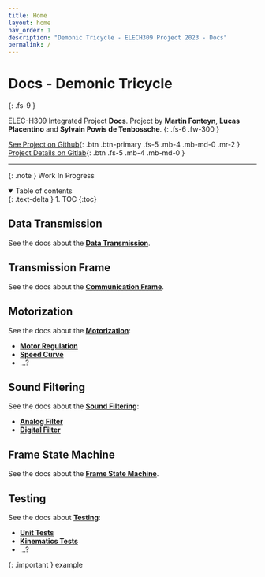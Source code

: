 ```yaml
---
title: Home
layout: home
nav_order: 1
description: "Demonic Tricycle - ELECH309 Project 2023 - Docs"
permalink: /
---
```


# Docs - Demonic Tricycle
{: .fs-9 }

ELEC-H309 Integrated Project **Docs**. Project by **Martin Fonteyn**, **Lucas Placentino** and **Sylvain Powis de Tenbossche**.
{: .fs-6 .fw-300 }

[See Project on Github](https://github.com/DemonicTricycle/DemonicTricycle-ELECH309){: .btn .btn-primary .fs-5 .mb-4 .mb-md-0 .mr-2 }
[Project Details on Gitlab](https://gitlab.com/mosee/elech309-2023){: .btn .fs-5 .mb-4 .mb-md-0 }

---

{: .note }
Work In Progress

<details open markdown="block">
  <summary>
    Table of contents
  </summary>
  {: .text-delta }
1. TOC
{:toc}
</details>


## Data Transmission
See the docs about the **[Data Transmission](/dataTransmission)**.

## Transmission Frame
See the docs about the **[Communication Frame](/communicationFrame)**.

## Motorization
See the docs about the **[Motorization](/motorization)**:
- **[Motor Regulation](/motorRegulation)**
- **[Speed Curve](/speedCurve)**
- ...?

## Sound Filtering
See the docs about the **[Sound Filtering](/soundFiltering)**:
- **[Analog Filter](/analogFilter)**
- **[Digital Filter](/digitalFilter)**

## Frame State Machine
See the docs about the **[Frame State Machine](/frameFSM)**.

## Testing
See the docs about **[Testing](/testing)**:
- **[Unit Tests](/unitTests)**
- **[Kinematics Tests](/kinematicsTests)**
- ...?



{: .important }
example
